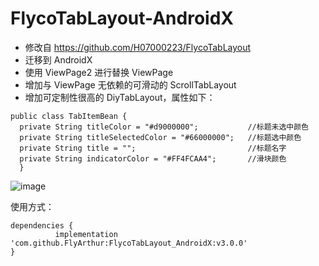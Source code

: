 # FlycoTabLayout-AndroidX
  - 修改自 https://github.com/H07000223/FlycoTabLayout
  - 迁移到 AndroidX
  - 使用 ViewPage2 进行替换 ViewPage
  - 增加与 ViewPage 无依赖的可滑动的 ScrollTabLayout
  - 增加可定制性很高的 DiyTabLayout，属性如下：
  ```
  public class TabItemBean {
    private String titleColor = "#d9000000";           //标题未选中颜色
    private String titleSelectedColor = "#66000000";   //标题选中颜色
    private String title = "";                         //标题名字
    private String indicatorColor = "#FF4FCAA4";       //滑块颜色
    }
  ```
  
  ![image](https://github.com/ldlywt/FlycoTabLayout_AndroidX/raw/master/Image/DiyTabLayout.gif)

  使用方式：
  ```
  dependencies {
  	        implementation 'com.github.FlyArthur:FlycoTabLayout_AndroidX:v3.0.0'
  }
  ```
